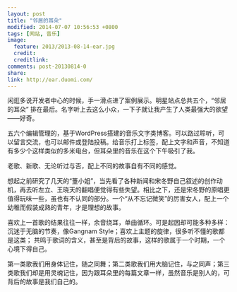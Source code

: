 ```yaml
---
layout: post
title: "邻居的耳朵"
modified: 2014-07-07 10:56:53 +0800
tags: [网站, 音乐]
image:
  feature: 2013/2013-08-14-ear.jpg
  credit: 
  creditlink: 
comments: post-20130814-0
share: 
link: http://ear.duomi.com/
---
```


闲逛多说开发者中心的时候，手一滑点进了案例展示。明星站点总共五个，“邻居的耳朵” 排在最后。名字听上去这么小众，一下子就让我产生了人类最强大的欲望——好奇。

五六个编辑管理的，基于WordPress搭建的音乐文字类博客。可以路过聆听，可以留言交流，也可以邮件或登陆投稿。给音乐打上标签，配上文字和声音，不知道有多少个这样类似的多米电台，但耳朵里的音乐在这个下午吸引了我。

老歌、新歌、无论听过与否，配上不同的故事自有不同的感觉。

想起之前研究了几天的“董小姐”，当先看了各种新闻和宋冬野自己叙述的创作动机，再去听左立、王晓天的翻唱便觉得有些失望。相比之下，还是宋冬野的原唱更值得玩味一些，虽也有不认同的部分。一个“从不忘记微笑”的厉害女人，配上一个幼稚而假装成熟的青年，才是理想的故事。

喜欢上一首歌的结果往往一样，余音绕耳，单曲循环。可是起因却可能多种多样：沉迷于无脑的节奏，像Gangnam Style；喜欢上主题的旋律，很多听不懂的歌都是这类； 共鸣于歌词的含义，甚至是背后的故事，这样的歌属于一个时期，一个心境下得自己。

第一类歌我们用身体记住，随之同舞；第二类歌我们用大脑记住，与之同声；第三类歌我们却是用灵魂记住，因为跟耳朵里的每篇文章一样，虽然音乐是别人的，可背后的故事是我们自己的。

